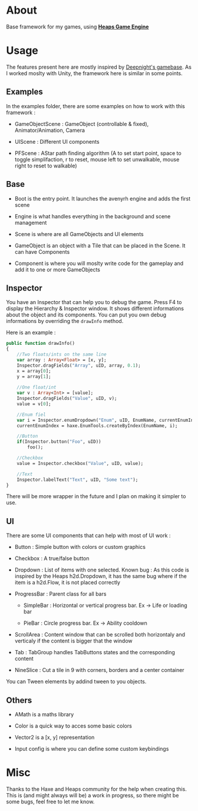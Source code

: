# About

Base framework for my games, using [**Heaps Game Engine**](https://heaps.io)


# Usage

The features present here are mostly inspired by [Deepnight's gamebase](https://github.com/deepnight/gameBase).
As I worked moslty with Unity, the framework here is similar in some points.


## Examples

In the examples folder, there are some examples on how to work with this framework :

- GameObjectScene : GameObject (controllable & fixed), Animator/Animation, Camera

- UIScene : Different UI components

- PFScene : AStar path finding algorithm (A to set start point, space to toggle simplifaction, r to reset, mouse left to set unwalkable, mouse right to reset to walkable)


## Base

- Boot is the entry point. It launches the avenyrh engine and adds the first scene

- Engine is what handles everything in the background and scene management

- Scene is where are all GameObjects and UI elements

- GameObject is an object with a Tile that can be placed in the Scene. It can have Components

- Component is where you will moslty write code for the gameplay and add it to one or more GameObjects


## Inspector

You have an Inspector that can help you to debug the game. Press F4 to display the Hierarchy & Inspector window.
It shows different informations about the object and its components.
You can put you own debug informations by overriding the `drawInfo` method.

Here is an example :
```haxe
public function drawInfo()
{
    //Two floats/ints on the same line
    var array : Array<Float> = [x, y];
    Inspector.dragFields("Array", uID, array, 0.1);
    x = array[0];
    y = array[1];
    
    //One float/int
    var v : Array<Int> = [value];
    Inspector.dragFields("Value", uID, v);
    value = v[0];

	//Enum fiel
    var i = Inspector.enumDropdown("Enum", uID, EnumName, currentEnumIndex);
    currentEnumIndex = haxe.EnumTools.createByIndex(EnumName, i);

	//Button
	if(Inspector.button("Foo", uID))
        foo();

	//Checkbox
	value = Inspector.checkbox("Value", uID, value);

	//Text
    Inspector.labelText("Text", uID, "Some text");
}
```

There will be more wrapper in the future and I plan on making it simpler to use.


## UI
There are some UI components that can help with most of UI work :

- Button : Simple button with colors or custom graphics

- Checkbox : A true/false button

- Dropdown : List of items with one selected. Known bug : As this code is inspired by the Heaps h2d.Dropdown, it has the same bug where if the item is a h2d.Flow, it is not placed correctly

- ProgressBar : Parent class for all bars

	- SimpleBar : Horizontal or vertical progress bar. Ex -> Life or loading bar
	
	- PieBar : Circle progress bar. Ex -> Ability cooldown

- ScrollArea : Content window that can be scrolled both horizontaly and verticaly if the content is bigger that the window

- Tab : TabGroup handles TabButtons states and the corresponding content

- NineSlice : Cut a tile in 9 with corners, borders and a center container

You can Tween elements by addind tween to you objects.


## Others

- AMath is a maths library

- Color is a quick way to acces some basic colors

- Vector2 is a [x, y] representation

- Input config is where you can define some custom keybindings


# Misc

Thanks to the Haxe and Heaps community for the help when creating this.
This is (and might always will be) a work in progress, so there might be some bugs, feel free to let me know.